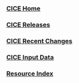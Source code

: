 ### [**CICE Home**](https://github.com/CICE-Consortium/CICE/wiki)
### [**CICE Releases**](https://github.com/CICE-Consortium/CICE/wiki/CICE-Version-Index)
### [**CICE Recent Changes**](https://github.com/CICE-Consortium/CICE/wiki/CICE-Recent-Changes)
### [**CICE Input Data**](https://github.com/CICE-Consortium/CICE/wiki/CICE-Input-Data)
### [**Resource Index**](https://github.com/CICE-Consortium/About-Us/wiki/Resource-Index)  